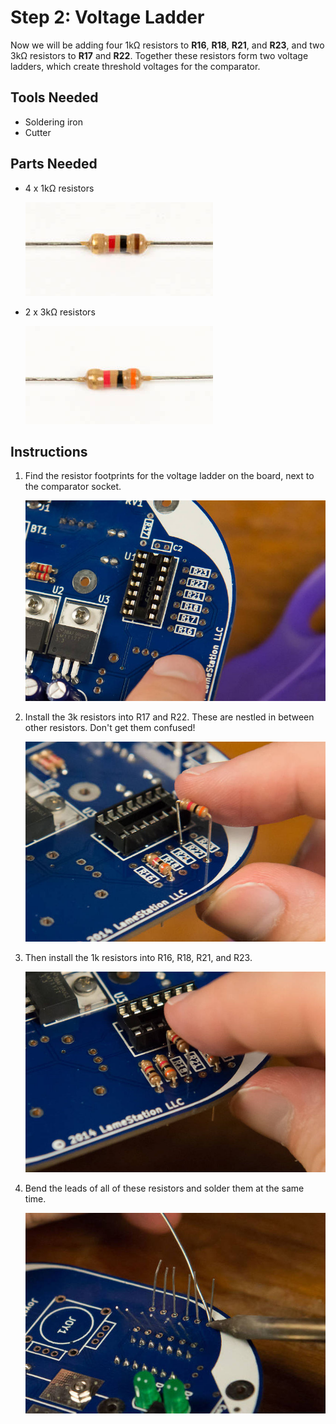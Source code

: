 # Step 2: Voltage Ladder

Now we will be adding four 1kΩ resistors to **R16**, **R18**, **R21**,
and **R23**, and two 3kΩ resistors to **R17** and **R22**. Together
these resistors form two voltage ladders, which create threshold
voltages for the comparator.

<!-- INSERT IMAGE OF VOLTAGE LADDER -->

## Tools Needed

- Soldering iron
- Cutter

## Parts Needed

- 4 x 1kΩ resistors

  ![](images/15302723.jpg)

- 2 x 3kΩ resistors

  ![](images/15302696.jpg)

## Instructions

1.  Find the resistor footprints for the voltage ladder on the board,
    next to the comparator socket.

    ![](images/15302697.jpg?width=500)

2.  Install the 3k resistors into R17 and R22. These are nestled in
    between other resistors. Don't get them confused\!

    ![](images/15302699.jpg?width=500)

3.  Then install the 1k resistors into R16, R18, R21, and R23.

    ![](images/15302702.jpg?width=500)

4.  Bend the leads of all of these resistors and solder them at the same
    time.

    ![](images/16089180.jpg?width=500)
